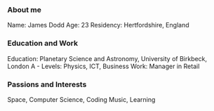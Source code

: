 ### About me
Name: James Dodd
Age: 23
Residency: Hertfordshire, England

### Education and Work

Education: Planetary Science and Astronomy, University of Birkbeck, London
           A - Levels: Physics, ICT, Business
Work: Manager in Retail

### Passions and Interests
Space, Computer Science, Coding
Music, Learning
